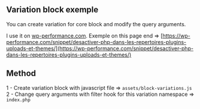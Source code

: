 ## Variation block exemple

You can create variation for core block and modify the query arguments.

I use it on [wp-performance.com](https://wp-performance.com).
Exemple on this page end => [https://wp-performance.com/snippet/desactiver-php-dans-les-repertoires-plugins-uploads-et-themes/](https://wp-performance.com/snippet/desactiver-php-dans-les-repertoires-plugins-uploads-et-themes/)

## Method

1 - Create variation block with javascript file => ```assets/block-variations.js```
2 - Change query arguments with filter hook for this variation namespace => ```index.php```